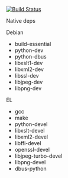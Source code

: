 [![Build Status](https://travis-ci.org/ajenti/ajenti.svg?branch=master)](https://travis-ci.org/ajenti/ajenti)

Native deps

Debian

  * build-essential
  * python-dev
  * python-dbus
  * libxslt1-dev
  * libxml2-dev
  * libssl-dev
  * libjpeg-dev
  * libpng-dev

EL
  * gcc
  * make
  * python-devel
  * libxslt-devel
  * libxml2-devel
  * libffi-devel
  * openssl-devel
  * libjpeg-turbo-devel
  * libpng-devel
  * dbus-python

